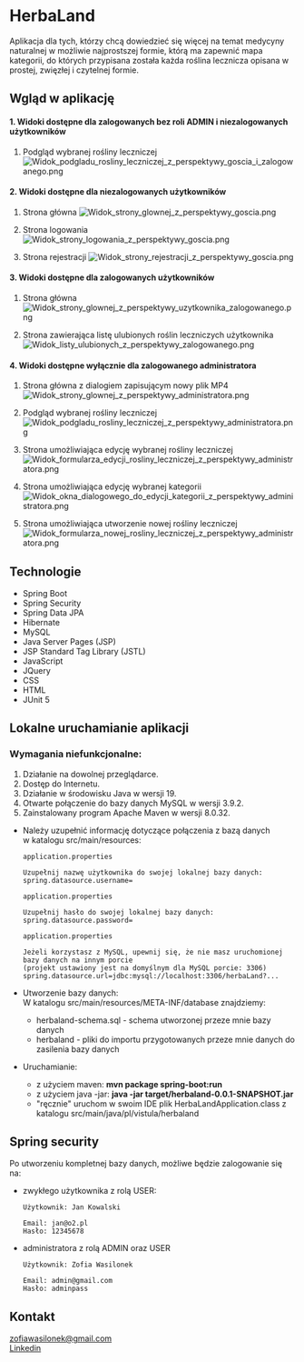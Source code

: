 # HerbaLand

Aplikacja dla tych, którzy chcą dowiedzieć się więcej na temat medycyny naturalnej w możliwie najprostszej formie,
którą ma zapewnić mapa kategorii, do których przypisana została każda roślina lecznicza opisana w prostej, zwięzłej i 
czytelnej formie.

## Wgląd w aplikację
#### 1. Widoki dostępne dla zalogowanych bez roli ADMIN i niezalogowanych użytkowników
1. Podgląd wybranej rośliny leczniczej
   ![Widok_podgladu_rosliny_leczniczej_z_perspektywy_goscia_i_zalogowanego.png](src/main/resources/META-INF/static/app_img/all_users/Widok_podgladu_rosliny_leczniczej_z_perspektywy_goscia_i_zalogowanego.png)

#### 2. Widoki dostępne dla niezalogowanych użytkowników
1. Strona główna
   ![Widok_strony_glownej_z_perspektywy_goscia.png](src/main/resources/META-INF/static/app_img/unlogged/Widok_strony_glownej_z_perspektywy_goscia.png)

2. Strona logowania
   ![Widok_strony_logowania_z_perspektywy_goscia.png](src/main/resources/META-INF/static/app_img/unlogged/Widok_strony_logowania_z_perspektywy_goscia.png)

3. Strona rejestracji
   ![Widok_strony_rejestracji_z_perspektywy_goscia.png](src/main/resources/META-INF/static/app_img/unlogged/Widok_strony_rejestracji_z_perspektywy_goscia.png)

#### 3. Widoki dostępne dla zalogowanych użytkowników
1. Strona główna
   ![Widok_strony_glownej_z_perspektywy_uzytkownika_zalogowanego.png](src/main/resources/META-INF/static/app_img/logged/Widok_strony_glownej_z_perspektywy_uzytkownika_zalogowanego.png)

2. Strona zawierająca listę ulubionych roślin leczniczych użytkownika
   ![Widok_listy_ulubionych_z_perspektywy_zalogowanego.png](src/main/resources/META-INF/static/app_img/logged/Widok_listy_ulubionych_z_perspektywy_zalogowanego.png)

#### 4. Widoki dostępne wyłącznie dla zalogowanego administratora
1. Strona główna z dialogiem zapisującym nowy plik MP4
   ![Widok_strony_glownej_z_perspektywy_administratora.png](src/main/resources/META-INF/static/app_img/admin/Widok_strony_glownej_z_perspektywy_administratora.png)

2. Podgląd wybranej rośliny leczniczej
   ![Widok_podgladu_rosliny_leczniczej_z_perspektywy_administratora.png](src/main/resources/META-INF/static/app_img/admin/Widok_podgladu_rosliny_leczniczej_z_perspektywy_administratora.png)

3. Strona umożliwiająca edycję wybranej rośliny leczniczej
   ![Widok_formularza_edycji_rosliny_leczniczej_z_perspektywy_administratora.png](src/main/resources/META-INF/static/app_img/admin/Widok_formularza_edycji_rosliny_leczniczej_z_perspektywy_administratora.png)

4. Strona umożliwiająca edycję wybranej kategorii
   ![Widok_okna_dialogowego_do_edycji_kategorii_z_perspektywy_administratora.png](src/main/resources/META-INF/static/app_img/admin/Widok_okna_dialogowego_do_edycji_kategorii_z_perspektywy_administratora.png)

5. Strona umożliwiająca utworzenie nowej rośliny leczniczej
   ![Widok_formularza_nowej_rosliny_leczniczej_z_perspektywy_administratora.png](src/main/resources/META-INF/static/app_img/admin/Widok_formularza_nowej_rosliny_leczniczej_z_perspektywy_administratora.png)

## Technologie

* Spring Boot
* Spring Security
* Spring Data JPA
* Hibernate
* MySQL
* Java Server Pages (JSP)
* JSP Standard Tag Library (JSTL)
* JavaScript
* JQuery
* CSS
* HTML
* JUnit 5

## Lokalne uruchamianie aplikacji

### Wymagania niefunkcjonalne:
1.	Działanie na dowolnej przeglądarce.
2.	Dostęp do Internetu.
3.	Działanie w środowisku Java w wersji 19.
4.	Otwarte połączenie do bazy danych MySQL w wersji 3.9.2.
5.	Zainstalowany program Apache Maven w wersji 8.0.32.

* Należy uzupełnić informację dotyczące połączenia z bazą danych<br>
  w katalogu src/main/resources:

  ```
  application.properties
  
  Uzupełnij nazwę użytkownika do swojej lokalnej bazy danych:
  spring.datasource.username=
  ```

  ```
  application.properties
  
  Uzupełnij hasło do swojej lokalnej bazy danych:
  spring.datasource.password=
  ```

  ```
  application.properties
  
  Jeżeli korzystasz z MySQL, upewnij się, że nie masz uruchomionej bazy danych na innym porcie
  (projekt ustawiony jest na domyślnym dla MySQL porcie: 3306)
  spring.datasource.url=jdbc:mysql://localhost:3306/herbaLand?...
  ```

* Utworzenie bazy danych:<br>
W katalogu src/main/resources/META-INF/database znajdziemy:
    * herbaland-schema.sql - schema utworzonej przeze mnie bazy danych
    * herbaland - pliki do importu przygotowanych przeze mnie danych do zasilenia bazy danych

* Uruchamianie:
    * z użyciem maven: <strong>mvn package spring-boot:run</strong>
    * z użyciem java -jar: <strong>java -jar target/herbaland-0.0.1-SNAPSHOT.jar</strong>
    * "ręcznie" uruchom w swoim IDE plik HerbaLandApplication.class z katalogu src/main/java/pl/vistula/herbaland

## Spring security

Po utworzeniu kompletnej bazy danych, możliwe będzie zalogowanie się na:
* zwykłego użytkownika z rolą USER:

  ```
  Użytkownik: Jan Kowalski

  Email: jan@o2.pl
  Hasło: 12345678
  ```
* administratora z rolą ADMIN oraz USER
  ```
  Użytkownik: Zofia Wasilonek

  Email: admin@gmail.com
  Hasło: adminpass
  ```

## Kontakt

zofiawasilonek@gmail.com<br>
<a href="https://www.linkedin.com/in/zofia-wasilonek/">Linkedin</a>